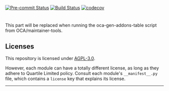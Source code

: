 
<!-- /!\ Non OCA Context : Set here the badge of your runbot / runboat instance. -->
[![Pre-commit Status](https://github.com/qrtl/ymd-custom/actions/workflows/pre-commit.yml/badge.svg?branch=16.0)](https://github.com/qrtl/ymd-custom/actions/workflows/pre-commit.yml?query=branch%3A16.0)
[![Build Status](https://github.com/qrtl/ymd-custom/actions/workflows/test.yml/badge.svg?branch=16.0)](https://github.com/qrtl/ymd-custom/actions/workflows/test.yml?query=branch%3A16.0)
[![codecov](https://codecov.io/gh/qrtl/ymd-custom/branch/16.0/graph/badge.svg)](https://codecov.io/gh/qrtl/ymd-custom)
<!-- /!\ Non OCA Context : Set here the badge of your translation instance. -->

<!-- /!\ do not modify above this line -->

# 



<!-- /!\ do not modify below this line -->

<!-- prettier-ignore-start -->

[//]: # (addons)

This part will be replaced when running the oca-gen-addons-table script from OCA/maintainer-tools.

[//]: # (end addons)

<!-- prettier-ignore-end -->

## Licenses

This repository is licensed under [AGPL-3.0](LICENSE).

However, each module can have a totally different license, as long as they adhere to Quartile Limited
policy. Consult each module's `__manifest__.py` file, which contains a `license` key
that explains its license.

----
<!-- /!\ Non OCA Context : Set here the full description of your organization. -->

